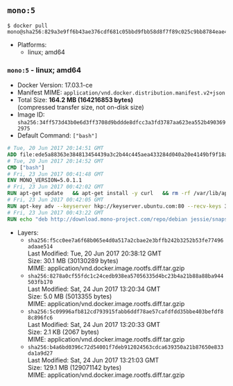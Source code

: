 ## `mono:5`

```console
$ docker pull mono@sha256:829a3e9ff6b43ae376cdf681c05bbd9fbb58d8f7f89c025c9bb8784eae45b2cc
```

-	Platforms:
	-	linux; amd64

### `mono:5` - linux; amd64

-	Docker Version: 17.03.1-ce
-	Manifest MIME: `application/vnd.docker.distribution.manifest.v2+json`
-	Total Size: **164.2 MB (164216853 bytes)**  
	(compressed transfer size, not on-disk size)
-	Image ID: `sha256:34ff573d43b0e6d3ff3708d9bddde8dfcc3a3fd3787aa623ea552b4903692975`
-	Default Command: `["bash"]`

```dockerfile
# Tue, 20 Jun 2017 20:14:51 GMT
ADD file:ede5a88363e384813454439a3c2b44c445aea433284d040a20e4149bf9f18a5c in / 
# Tue, 20 Jun 2017 20:14:52 GMT
CMD ["bash"]
# Fri, 23 Jun 2017 00:41:48 GMT
ENV MONO_VERSION=5.0.1.1
# Fri, 23 Jun 2017 00:42:02 GMT
RUN apt-get update   && apt-get install -y curl   && rm -rf /var/lib/apt/lists/*
# Fri, 23 Jun 2017 00:42:05 GMT
RUN apt-key adv --keyserver hkp://keyserver.ubuntu.com:80 --recv-keys 3FA7E0328081BFF6A14DA29AA6A19B38D3D831EF
# Fri, 23 Jun 2017 00:43:22 GMT
RUN echo "deb http://download.mono-project.com/repo/debian jessie/snapshots/$MONO_VERSION main" > /etc/apt/sources.list.d/mono-official.list   && apt-get update   && apt-get install -y binutils mono-devel ca-certificates-mono fsharp mono-vbnc nuget referenceassemblies-pcl   && rm -rf /var/lib/apt/lists/* /tmp/*
```

-	Layers:
	-	`sha256:f5cc0ee7a6f68b065e4d0a517a2cbae2e3bffb242b3252b53fe77496adaae514`  
		Last Modified: Tue, 20 Jun 2017 20:38:12 GMT  
		Size: 30.1 MB (30130289 bytes)  
		MIME: application/vnd.docker.image.rootfs.diff.tar.gzip
	-	`sha256:8278a0cf55fdc1c24cedb938ea57056335d4bc23b4a21b88a88ba944503fb170`  
		Last Modified: Sat, 24 Jun 2017 13:20:34 GMT  
		Size: 5.0 MB (5013355 bytes)  
		MIME: application/vnd.docker.image.rootfs.diff.tar.gzip
	-	`sha256:5c09996afb812cd793915fabb6ddf78ae57cafdfdd35bbe403befdf88c896fc6`  
		Last Modified: Sat, 24 Jun 2017 13:20:33 GMT  
		Size: 2.1 KB (2067 bytes)  
		MIME: application/vnd.docker.image.rootfs.diff.tar.gzip
	-	`sha256:b4a6bd0396c72d54001f7deb912024563cdca639350a21b87650e833da1a9d27`  
		Last Modified: Sat, 24 Jun 2017 13:21:03 GMT  
		Size: 129.1 MB (129071142 bytes)  
		MIME: application/vnd.docker.image.rootfs.diff.tar.gzip
